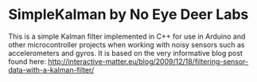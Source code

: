 # SimpleKalman by No Eye Deer Labs
This is a simple Kalman filter implemented in C++ for use in Arduino and
other microcontroller projects when working with noisy sensors such as
accelerometers and gyros. It is based on the very informative blog post found here: http://interactive-matter.eu/blog/2009/12/18/filtering-sensor-data-with-a-kalman-filter/


